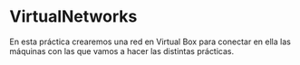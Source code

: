 # VirtualNetworks
En esta práctica crearemos una red en Virtual Box para conectar en ella las máquinas con las que vamos a hacer las distintas prácticas.
